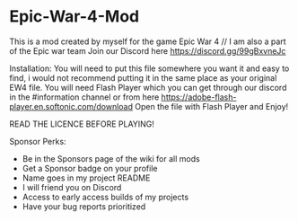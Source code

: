 # Epic-War-4-Mod
This is a mod created by myself for the game Epic War 4 // I am also a part of the Epic war team Join our Discord here https://discord.gg/99gBxvneJc 

Installation:
You will need to put this file somewhere you want it and easy to find, i would not recommend putting it in the same place as your original EW4 file.
You will need Flash Player which you can get through our discord in the #information channel or from here https://adobe-flash-player.en.softonic.com/download
Open the file with Flash Player and Enjoy!

READ THE LICENCE BEFORE PLAYING!

Sponsor Perks:

- Be in the Sponsors page of the wiki for all mods
- Get a Sponsor badge on your profile
- Name goes in my project README
- I will friend you on Discord
- Access to early access builds of my projects
- Have your bug reports prioritized
